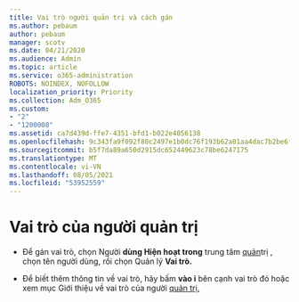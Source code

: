 ```yaml
---
title: Vai trò người quản trị và cách gán
ms.author: pebaum
author: pebaum
manager: scotv
ms.date: 04/21/2020
ms.audience: Admin
ms.topic: article
ms.service: o365-administration
ROBOTS: NOINDEX, NOFOLLOW
localization_priority: Priority
ms.collection: Adm_O365
ms.custom:
- "2"
- "1200008"
ms.assetid: ca7d439d-ffe7-4351-bfd1-b022e4056138
ms.openlocfilehash: 9c343fa9f092f80c2497e1b0dc76f193b62a01aa4dac7b2be6f1c916e611abbb
ms.sourcegitcommit: b5f7da89a650d2915dc652449623c78be6247175
ms.translationtype: MT
ms.contentlocale: vi-VN
ms.lasthandoff: 08/05/2021
ms.locfileid: "53952559"
---
```

# <a name="admin-roles"></a>Vai trò của người quản trị

- Để gán vai trò, chọn Người **dùng Hiện hoạt trong** trung tâm [quản](https://admin.microsoft.com/Adminportal/Home#/users)trị , chọn tên người dùng, rồi chọn Quản lý **Vai trò.**

- Để biết thêm thông tin về vai trò, hãy bấm **vào i** bên cạnh vai trò đó hoặc xem mục Giới thiệu về vai trò của người [quản trị.](https://docs.microsoft.com/microsoft-365/admin/add-users/about-admin-roles)